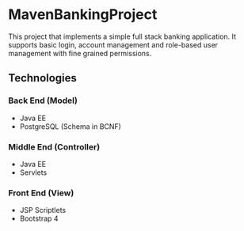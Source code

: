 # MavenBankingProject

This project that implements a simple full stack banking application.  It supports basic login, account management and role-based user management with fine grained permissions.

## Technologies

### Back End (Model)
- Java EE
- PostgreSQL (Schema in BCNF)

### Middle End (Controller)
- Java EE
- Servlets

### Front End (View)
- JSP Scriptlets
- Bootstrap 4
